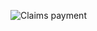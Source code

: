![Claims payment](https://www.plantuml.com/plantuml/proxy?cache=no&src=https://raw.githubusercontent.com/saberistic/designity/main/docs/uml/creative/claims-payments.plantuml)
